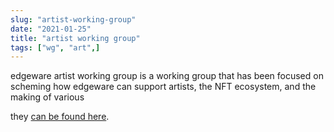 ```yaml
---
slug: "artist-working-group"
date: "2021-01-25"
title: "artist working group"
tags: ["wg", "art",]
---
```


edgeware artist working group is a working group that has been focused on scheming how edgeware can support artists, the NFT ecosystem, and the making of various 

they [can be found here](https://t.me/joinchat/GZzH7hjuK8zMssP45b8AEA).